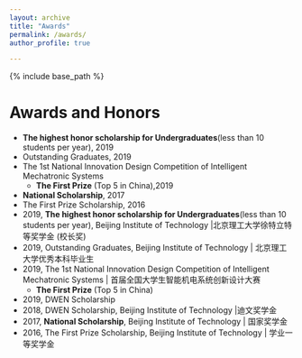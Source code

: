 ```yaml
---
layout: archive
title: "Awards"
permalink: /awards/
author_profile: true

---
```


{% include base_path %}


Awards and Honors
======
* **The highest honor scholarship for Undergraduates**(less than 10 students per year), 2019
* Outstanding Graduates, 2019
* The 1st National Innovation Design Competition of Intelligent Mechatronic Systems
  * **The First Prize** (Top 5 in China),2019
* **National Scholarship**, 2017
* The First Prize Scholarship, 2016
* 2019, **The highest honor scholarship for Undergraduates**(less than 10 students per year), Beijing Institute of Technology |北京理工大学徐特立特等奖学金 (校长奖)
* 2019, Outstanding Graduates, Beijing Institute of Technology | 北京理工大学优秀本科毕业生
* 2019, The 1st National Innovation Design Competition of Intelligent Mechatronic Systems | 首届全国大学生智能机电系统创新设计大赛
  * **The First Prize** (Top 5 in China)
* 2019, DWEN Scholarship
* 2018, DWEN Scholarship, Beijing Institute of Technology |迪文奖学金
* 2017, **National Scholarship**, Beijing Institute of Technology | 国家奖学金
* 2016, The First Prize Scholarship, Beijing Institute of Technology | 学业一等奖学金
